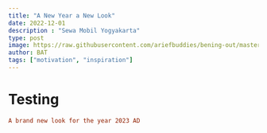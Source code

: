 ```yaml
---
title: "A New Year a New Look"
date: 2022-12-01
description : "Sewa Mobil Yogyakarta"
type: post
image: https://raw.githubusercontent.com/ariefbuddies/bening-out/master/uploads/panobening.jpg?w=500&radius=25&force_format=png&
author: BAT
tags: ["motivation", "inspiration"]
---
```

# Testing
```toml
A brand new look for the year 2023 AD
```
